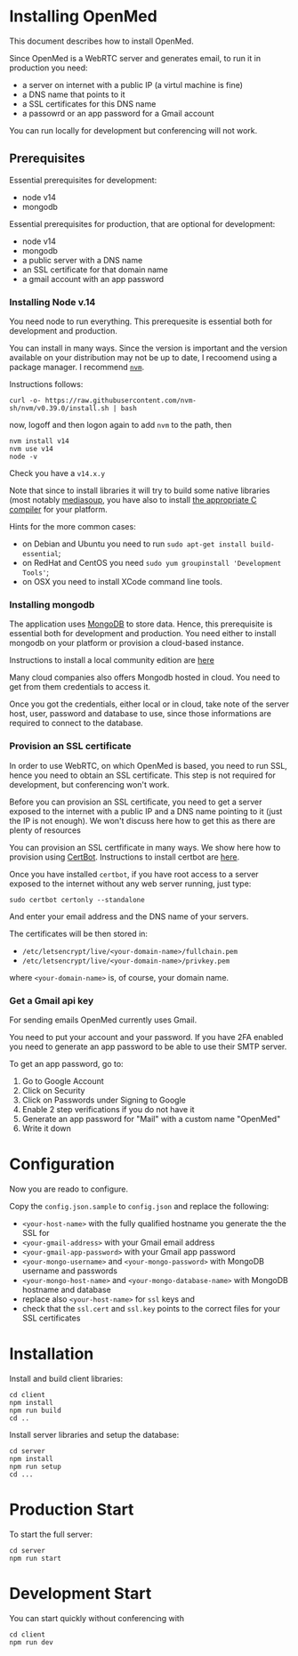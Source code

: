 # Installing OpenMed

This document describes how to install OpenMed.

Since OpenMed is a WebRTC server and generates email, to run it in production you need:

- a server on internet with a public IP (a virtul machine is fine)
- a DNS name that points to it
- a SSL certificates for this DNS name 
- a passowrd or an app password for a Gmail account 

You can run locally for development but conferencing will not work.

## Prerequisites

Essential prerequisites for development: 

- node v14
- mongodb

Essential prerequisites for production, that are optional for development: 

- node v14
- mongodb
- a public server with a DNS name 
- an SSL certificate for that domain name
- a gmail account with an app password

### Installing Node v.14

You need node to run everything. This prerequesite is essential both for development and production.

You can install in many ways. Since the version is important and the version available on your distribution may not be up to date, I recoomend using a package manager. I recommend [`nvm`](https://github.com/nvm-sh/nvm). 

Instructions follows:

```
curl -o- https://raw.githubusercontent.com/nvm-sh/nvm/v0.39.0/install.sh | bash
```

now, logoff and then logon again to add `nvm` to the path, then

```
nvm install v14
nvm use v14
node -v
```

Check you have a `v14.x.y`

Note that since to install libraries it will try to build some native libraries (most notably [mediasoup](https://mediasoup.org/), you have also to install [the  appropriate C compiler](https://github.com/nodejs/node-gyp) for your platform.

Hints for the more common cases: 

- on Debian and Ubuntu you need to run `sudo apt-get install build-essential`;
- on RedHat and CentOS you need `sudo yum groupinstall 'Development Tools'`;
- on OSX you need to install XCode command line tools.

### Installing mongodb

The application uses [MongoDB](https://www.mongodb.com/) to store data. Hence, this prerequisite is essential both for development and production. You need  either to install mongodb on your platform or provision a cloud-based instance.

Instructions to install a local community edition are [here](https://docs.mongodb.com/manual/administration/install-community/)

Many cloud companies also offers Mongodb hosted in cloud. You need to get from them credentials to access it.

Once you got the credentials, either local or in cloud, take note of the server host, user, password and database to use, since those informations are required to connect to the database.

### Provision an SSL certificate

In order to use WebRTC, on which OpenMed is based, you need to run SSL, hence you need to obtain an SSL certificate. This step is not required for development, but conferencing won't work.

Before you can provision an SSL certificate, you need to get a server exposed to the internet with a public IP and a DNS name pointing to it (just the IP is not enough). We won't discuss here how to get this as there are plenty of resources 

You can provision an SSL certfificate in many ways. We show here how to provision using [CertBot](https://certbot.eff.org/). Instructions to install certbot are [here](https://certbot.eff.org/instructions).

Once you have installed `certbot`, if you have root access to a server exposed to the internet without any web server running, just type:

```
sudo certbot certonly --standalone
```

And enter your email address and the DNS name of your servers.

The certificates will be then stored in: 

- `/etc/letsencrypt/live/<your-domain-name>/fullchain.pem` 
- `/etc/letsencrypt/live/<your-domain-name>/privkey.pem` 

where `<your-domain-name>` is, of course, your domain name.

### Get a Gmail api key

For sending emails OpenMed currently uses Gmail.

You need to put your account and your password. If you have 2FA enabled you need to generate an app password to be able to use their SMTP server.

To get an app password, go to:

1. Go to Google Account
2. Click on Security
3. Click on Passwords under Signing to Google
4. Enable 2 step verifications if you do not have it
5. Generate an app password for "Mail" with a custom name "OpenMed"
6. Write it down 

# Configuration

Now you are reado to configure.

Copy the `config.json.sample` to `config.json` and replace the following:

- `<your-host-name>` with the fully qualified hostname you generate the the SSL for 
- `<your-gmail-address>` with your Gmail email address
- `<your-gmail-app-password>` with your Gmail app password
- `<your-mongo-username>` and `<your-mongo-password>` with MongoDB username and passwords
- `<your-mongo-host-name>` and `<your-mongo-database-name>` with MongoDB hostname and database
- replace also `<your-host-name>` for `ssl` keys and 
- check that the `ssl.cert` and `ssl.key` points to the correct files for your SSL certificates

# Installation

Install and build client libraries:

```
cd client
npm install
npm run build
cd ..
```

Install server libraries and setup the database:

```
cd server
npm install
npm run setup
cd ...
```

# Production Start

To start the full server:

```
cd server
npm run start
```

# Development Start

You can start quickly without conferencing with

```
cd client
npm run dev
````


